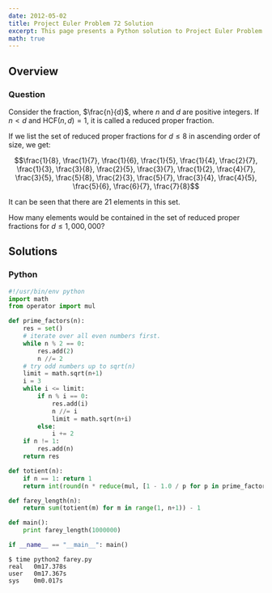 ```yaml
---
date: 2012-05-02
title: Project Euler Problem 72 Solution
excerpt: This page presents a Python solution to Project Euler Problem 72.
math: true
---
```



## Overview


### Question

Consider the fraction, $\frac{n}{d}$, where $n$ and $d$ are positive
integers. If $n \lt d$ and $\mathrm{HCF}(n,d)=1$, it is called a reduced
proper fraction.

If we list the set of reduced proper fractions for $d \leq 8$ in
ascending order of size, we get:

$$\frac{1}{8}, \frac{1}{7}, \frac{1}{6}, \frac{1}{5}, \frac{1}{4}, \frac{2}{7}, \frac{1}{3}, \frac{3}{8}, \frac{2}{5}, \frac{3}{7}, \frac{1}{2}, \frac{4}{7}, \frac{3}{5}, \frac{5}{8}, \frac{2}{3}, \frac{5}{7}, \frac{3}{4}, \frac{4}{5}, \frac{5}{6}, \frac{6}{7}, \frac{7}{8}$$

It can be seen that there are 21 elements in this set.

How many elements would be contained in the set of reduced proper
fractions for $d \leq 1,000,000$?






## Solutions

### Python

```python
#!/usr/bin/env python
import math
from operator import mul

def prime_factors(n):
    res = set()
    # iterate over all even numbers first.
    while n % 2 == 0:
        res.add(2)
        n //= 2
    # try odd numbers up to sqrt(n)
    limit = math.sqrt(n+1)
    i = 3
    while i <= limit:
        if n % i == 0:
            res.add(i)
            n //= i
            limit = math.sqrt(n+i)
        else:
            i += 2
    if n != 1:
        res.add(n)
    return res

def totient(n):
    if n == 1: return 1
    return int(round(n * reduce(mul, [1 - 1.0 / p for p in prime_factors(n)])))

def farey_length(n):
    return sum(totient(m) for m in range(1, n+1)) - 1

def main():
    print farey_length(1000000)

if __name__ == "__main__": main()
```


```
$ time python2 farey.py
real   0m17.378s
user   0m17.367s
sys    0m0.017s
```


